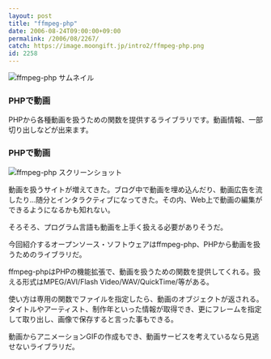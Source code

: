 ```yaml
---
layout: post
title: "ffmpeg-php"
date: 2006-08-24T09:00:00+09:00
permalink: /2006/08/2267/
catch: https://image.moongift.jp/intro2/ffmpeg-php.png
id: 2258
---
```

 ![ffmpeg-php サムネイル](https://image.moongift.jp/intro2/ffmpeg-php.t.png "ffmpeg-php サムネイル")
  

### PHPで動画
  
PHPから各種動画を扱うための関数を提供するライブラリです。動画情報、一部切り出しなどが出来ます。  
<!--more-->  

### PHPで動画
  

![ffmpeg-php スクリーンショット](https://image.moongift.jp/intro2/ffmpeg-php.png "ffmpeg-php スクリーンショット")

  

動画を扱うサイトが増えてきた。ブログ中で動画を埋め込んだり、動画広告を流したり…随分とインタラクティブになってきた。その内、Web上で動画の編集ができるようになるかも知れない。

  

そろそろ、プログラム言語も動画を上手く扱える必要がありそうだ。

  

今回紹介するオープンソース・ソフトウェアはffmpeg-php、PHPから動画を扱うためのライブラリだ。

  

ffmpeg-phpはPHPの機能拡張で、動画を扱うための関数を提供してくれる。扱える形式はMPEG/AVI/Flash Video/WAV/QuickTime/等がある。

  

使い方は専用の関数でファイルを指定したら、動画のオブジェクトが返される。タイトルやアーティスト、制作年といった情報が取得でき、更にフレームを指定して取り出し、画像で保存すると言った事もできる。

  

動画からアニメーションGIFの作成もでき、動画サービスを考えているなら見逃せないライブラリだ。

